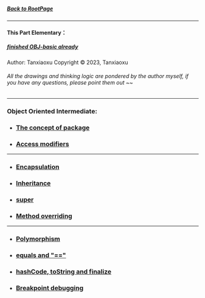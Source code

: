 ##### [Back to RootPage](https://github.com/TerryTxx/CS-Diary/blob/master/README.md)

---
#### This Part Elementary：
##### [finished OBJ-basic already](https://github.com/TerryTxx/CS-Diary/blob/master/Java-OBJ/object-general.md)

Author: Tanxiaoxu
Copyright © 2023, Tanxiaoxu

###### All the drawings and thinking logic are pondered by the author myself, if you have any questions, please point them out ~~

---

### Object Oriented Intermediate:
- ### [The concept of package](https://github.com/TerryTxx/CS-Diary/blob/master/Java-OBJ/intermediate01.md)
- ### [Access modifiers](https://github.com/TerryTxx/CS-Diary/blob/master/Java-OBJ/intermediate01.md)

---
- ### [Encapsulation](https://github.com/TerryTxx/CS-Diary/blob/master/Java-OBJ/intermediate01.md)
- ### [Inheritance](https://github.com/TerryTxx/CS-Diary/blob/master/Java-OBJ/intermediate01.md)
- ### [super](https://github.com/TerryTxx/CS-Diary/blob/master/Java-OBJ/intermediate01.md)
- ### [Method overriding](https://github.com/TerryTxx/CS-Diary/blob/master/Java-OBJ/intermediate01.md)

---
- ### [Polymorphism](https://github.com/TerryTxx/CS-Diary/blob/master/Java-OBJ/intermediate02.md)
- ### [equals and "=="](https://github.com/TerryTxx/CS-Diary/blob/master/Java-OBJ/intermediate02.md)
- ### [hashCode, toString and finalize](https://github.com/TerryTxx/CS-Diary/blob/master/Java-OBJ/intermediate02.md)
- ### [Breakpoint debugging](https://github.com/TerryTxx/CS-Diary/blob/master/Java-OBJ/intermediate02.md)

